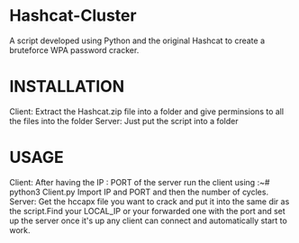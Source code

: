 # Hashcat-Cluster
  A script developed using Python and the original Hashcat to create a bruteforce WPA password cracker.

# INSTALLATION
  Client: Extract the Hashcat.zip file into a folder and give perminsions to all the files into the folder
  Server: Just put the script into a folder

# USAGE
  Client: After having the IP : PORT of the server run the client using :~# python3 Client.py
          Import IP and PORT and then the number of cycles.
  Server: Get the hccapx file you want to crack and put it into the same dir as the script.Find your LOCAL_IP or your forwarded one 
          with the port and set up the server once it's up any client can connect and automatically start to work.
